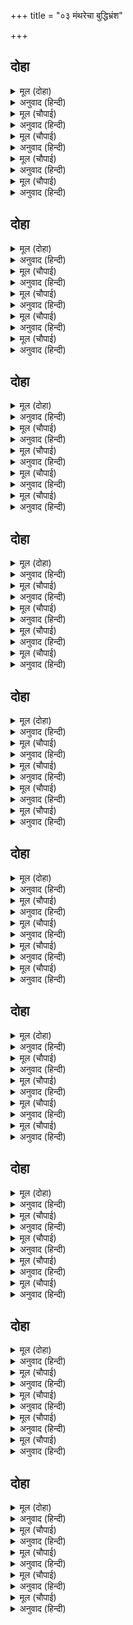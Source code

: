 +++
title = "०३ मंथरेचा बुद्धिभ्रंश"

+++


## दोहा


<details><summary>मूल (दोहा)</summary>

नामु मंथरा मंदमति चेरी कैकइ केरि।  
अजस पेटारी ताहि करि गई गिरा मति फेरि॥ १२॥
</details>

<details><summary>अनुवाद (हिन्दी)</summary>

मंथरा नावाची कैकेयीची एक मंदबुद्धीची दासी होती. तिला अपकीर्तीचा पेटारा बनवून सरस्वती तिची बुद्धी पालटून निघून गेली.॥ १२॥
</details>

<details><summary>मूल (चौपाई)</summary>

दीख मंथरा नगरु बनावा।  
मंजुल मंगल बाज बधावा॥  
पूछेसि लोगन्ह काह उछाहू।  
राम तिलकु सुनि भा उर दाहू॥
</details>

<details><summary>अनुवाद (हिन्दी)</summary>

मंथरेला दिसले की नगर सजविले आहे. सुंदर आनंदोत्सव चालले आहेत. तिने लोकांना विचारले की, ‘हा कसला उत्सव आहे?’ श्रीरामचंद्रांच्या राजतिलकाची वार्ता ऐकताच तिचे मन जळफळू लागले.॥ १॥
</details>

<details><summary>मूल (चौपाई)</summary>

करइ बिचारु कुबुद्धि कुजाती।  
होइ अकाजु कवनि बिधि राती॥  
देखि लागि मधु कुटिल किराती।  
जिमि गवँ तकइ लेउँ केहि भाँती॥
</details>

<details><summary>अनुवाद (हिन्दी)</summary>

ती दुर्बुद्धी व नीच जातीची दासी विचार करू लागली की, कशा प्रकारे हे कार्य रात्रीतल्या रात्री बिघडून टाकता येईल. ज्याप्रमाणे एखादी भिल्लीण मधाचे पोळे पाहून दबा धरून बसते की, हे कसे उपटून टाकावे?॥ २॥
</details>

<details><summary>मूल (चौपाई)</summary>

भरत मातु पहिं गइ बिलखानी।  
का अनमनि हसि कह हँसि रानी॥  
ऊतरु देइ न लेइ उसासू।  
नारि चरित करि ढारइ आँसू॥
</details>

<details><summary>अनुवाद (हिन्दी)</summary>

ती उदास होऊन भरताची माता कैकेयी हिच्याकडे गेली. राणी कैकेयीने विचारले की, ‘तू अशी उदास का?’ मंथरेने काहीही उत्तर दिले नाही. फक्त मोठॺाने उसासे टाकू लागली आणि स्त्रीस्वभावानुसार अश्रू ढाळू लागली.॥ ३॥
</details>

<details><summary>मूल (चौपाई)</summary>

हँसि कह रानि गालु बड़ तोरें।  
दीन्ह लखन सिख अस मन मोरें॥  
तबहुँ न बोल चेरि बड़ि पापिनि।  
छाड़इ स्वास कारि जनु साँपिनि॥
</details>

<details><summary>अनुवाद (हिन्दी)</summary>

राणी हसून म्हणाली की ‘तुझे गाल रागाने फुगलेले आहेत. मला वाटते की, लक्ष्मणाने तुला शिक्षा केली असावी.’ तरीही ती महापापी दासी काहीही बोलली नाही. ती असे दीर्घ श्वास सोडत राहिली की, जणू काळी नागीण फूत्कार टाकीत असावी.॥ ४॥
</details>

## दोहा


<details><summary>मूल (दोहा)</summary>

सभय रानि कह कहसि किन कुसल रामु महिपालु।  
लखनु भरतु रिपुदमनु सुनि भा कुबरी उर सालु॥ १३॥
</details>

<details><summary>अनुवाद (हिन्दी)</summary>

तेव्हा राणी कैकयीने घाबरून विचारले, ‘अग, सांगत का नाहीस? राजा, श्रीरामचंद्र, लक्ष्मण, भरत व शत्रुघ्न हे सुखरूप तर आहेत ना?’ हे ऐकून कुबडॺा मंथरेच्या हृदयात फार वेदना झाली.॥ १३॥
</details>

<details><summary>मूल (चौपाई)</summary>

कत सिख देइ हमहि कोउ माई।  
गालु करब केहि कर बलु पाई॥  
रामहि छाड़ि कुसल केहि आजू।  
जेहि जनेसु देइ जुबराजू॥
</details>

<details><summary>अनुवाद (हिन्दी)</summary>

ती म्हणू लागली, ‘हे माई, मला कोण शिक्षा देणार? मी कुणाच्या जोरावर बडबड करणार? रामचंद्राला सोडून आज कोण सुखरूप आहे? कारण महाराज त्याला युवराजपद देत आहेत.॥ १॥
</details>

<details><summary>मूल (चौपाई)</summary>

भयउ कौसिलहि बिधि अति दाहिन।  
देखत गरब रहत उर नाहिन॥  
देखहु कस न जाइ सब सोभा।  
जो अवलोकि मोर मनु छोभा॥
</details>

<details><summary>अनुवाद (हिन्दी)</summary>

कौसल्येला आज विधाता फारच अनुकूल आहे, हे पाहून तिच्या मनात गर्व मावेनासा झाला आहे. तुम्ही स्वतः जाऊन सर्व शोभा का पाहून येत नाही? त्यामुळे माझ्या मनात क्षोभ उत्पन्न झाला आहे.॥ २॥
</details>

<details><summary>मूल (चौपाई)</summary>

पूतु बिदेस न सोचु तुम्हारें।  
जानति हहु बस नाहु हमारें॥  
नीद बहुत प्रिय सेज तुराई।  
लखहु न भूप कपट चतुराई॥
</details>

<details><summary>अनुवाद (हिन्दी)</summary>

तुमचा पुत्र परदेशी आहे आणि तुम्हांला त्याची काही काळजी नाही. राजा आपल्या मुठीत आहे, असे तुम्हांला वाटते. तुम्हांला तर गाद्या-गिरद्या व पलंगावर लोळत झोप घ्यायला फार आवडते. राजांचे कपटी चातुर्य तुम्हांला दिसत नाही.’॥ ३॥
</details>

<details><summary>मूल (चौपाई)</summary>

सुनि प्रिय बचन मलिन मनु जानी।  
झुकी रानि अब रहु अरगानी॥  
पुनि अस कबहुँ कहसि घरफोरी।  
तब धरि जीभ कढ़ावउँ तोरी॥
</details>

<details><summary>अनुवाद (हिन्दी)</summary>

मंथरेचे बोलणे ऐकून व ती खोटॺा मनाची आहे, असे समजून राणी रागावून म्हणाली, ‘बस्स्. आता गप्प बैस. घरात दुफळी माजविणारी कुठली! पुन्हा कधी असे बोललीस तर तुझी जीभ हासडून टाकीन.’॥ ४॥
</details>

## दोहा


<details><summary>मूल (दोहा)</summary>

काने खोरे कूबरे कुटिल कुचाली जानि।  
तिय बिसेषि पुनि चेरि कहि भरतमातु मुसुकानि॥ १४॥
</details>

<details><summary>अनुवाद (हिन्दी)</summary>

चकण्या, लंगडॺा व कुबडॺांना दुष्ट आणि वाईट चालीचे मानले पाहिजे. त्यांतही स्त्री आणि विशेषतः दासी.’ असे म्हणत भरताची माता कैकेयी हिने हास्य केले.॥ १४॥
</details>

<details><summary>मूल (चौपाई)</summary>

प्रियबादिनि सिख दीन्हिउँ तोही।  
सपनेहुँ तो पर कोपु न मोही॥  
सुदिनु सुमंगल दायकु सोई।  
तोर कहा फुर जेहि दिन होई॥
</details>

<details><summary>अनुवाद (हिन्दी)</summary>

मग म्हणाली, ‘हे प्रिय वचन बोलणाऱ्या मंथरे, मी तुला शिक्षा म्हणून रागावले. तुझा मला स्वप्नातही राग येणार नाही. ज्यादिवशी तुझे म्हणणे खरे होईल, अर्थात रामाला राजतिलक होईल, तोच मंगलदायी शुभ दिवस ठरेल.॥ १॥
</details>

<details><summary>मूल (चौपाई)</summary>

जेठ स्वामि सेवक लघु भाई।  
यह दिनकर कुल रीति सुहाई॥  
राम तिलकु जौं साँचेहुँ काली।  
देउँ मागु मन भावत आली॥
</details>

<details><summary>अनुवाद (हिन्दी)</summary>

मोठा भाऊ हा स्वामी आणि लहान भाऊ सेवक असतो. ही सूर्यवंशातील सुयोग्य रीत आहे. जर खरोखर उद्याच श्रीरामाचा राज्याभिषेक असेल, तर हे सखी, मनाला आवडेल ते माग. मी देईन.॥ २॥
</details>

<details><summary>मूल (चौपाई)</summary>

कौसल्या सम सब महतारी।  
रामहि सहज सुभायँ पिआरी॥  
मो पर करहिं सनेहु बिसेषी।  
मैं करि प्रीति परीछा देखी॥
</details>

<details><summary>अनुवाद (हिन्दी)</summary>

रामांना सरळ स्वभावामुळे सर्व माता कौसल्येसारख्याच प्रिय आहेत. माझ्यावर तर ते विशेष प्रेम करतात. मी त्यांच्या प्रेमाची परीक्षा घेऊन पाहिली आहे.॥ ३॥
</details>

<details><summary>मूल (चौपाई)</summary>

जौं बिधि जनमु देइ करि छोहू।  
होहुँ राम सिय पूत पुतोहू॥  
प्रान तें अधिक रामु प्रिय मोरें।  
तिन्ह कें तिलक छोभु कस तोरें॥
</details>

<details><summary>अनुवाद (हिन्दी)</summary>

जर विधात्याने मला कृपा करून पुढचा जन्म दिला, तर मला श्रीरामचंद्र पुत्र व सीता ही सून म्हणून मिळो. श्रीराम हा मला प्राणांहून अधिक प्रिय आहे. त्याच्या राजतिलकामुळे तुला क्षोभ का झाला?॥ ४॥
</details>

## दोहा


<details><summary>मूल (दोहा)</summary>

भरत सपथ तोहि सत्य कहु परिहरि कपट दुराउ।  
हरष समय बिसमउ करसि कारन मोहि सुनाउ॥ १५॥
</details>

<details><summary>अनुवाद (हिन्दी)</summary>

तुला भरताची शपथ आहे. कपट सोडून खरे खरे सांग. तू आनंदाच्या प्रसंगी दुःख का करीत आहेस, याचे कारण मला सांग.’॥ १५॥
</details>

<details><summary>मूल (चौपाई)</summary>

एकहिं बार आस सब पूजी।  
अब कछु कहब जीभ करि दूजी॥  
फोरै जोगु कपारु अभागा।  
भलेउ कहत दुख रउरेहि लागा॥
</details>

<details><summary>अनुवाद (हिन्दी)</summary>

मंथरा म्हणाली, ‘सर्व आशा एकाच वेळी बोलण्यामुळे पूर्ण झाल्या. आता दुसरी जीभ लावून सांगते. माझे दुर्दैवी कपाळ फोडून टाकण्याजोगे आहे. चांगली गोष्ट सांगितल्यावर सुद्धा तुम्हांला दुःख वाटते.॥ १॥
</details>

<details><summary>मूल (चौपाई)</summary>

कहहिं झूठि फुरि बात बनाई।  
ते प्रिय तुम्हहि करुइ मैं माई॥  
हमहुँ कहबि अब ठकुरसोहाती।  
नाहिं त मौन रहब दिनु राती॥
</details>

<details><summary>अनुवाद (हिन्दी)</summary>

जे खऱ्या-खोटॺा गोष्टी रचून सांगतात, हे माई, तेच तुम्हांला आवडतात आणि मी कडवट वाटते. आता मीसुद्धा तोंड पाहून बोलत गाईन. नाहीतर दिवस-रात्र गप्प राहीन.॥ २॥
</details>

<details><summary>मूल (चौपाई)</summary>

करि कुरूप बिधि परबस कीन्हा।  
बवा सो लुनिअ लहिअ जो दीन्हा॥  
कोउ नृप होउ हमहि का हानी।  
चेरि छाड़ि अब होब कि रानी॥
</details>

<details><summary>अनुवाद (हिन्दी)</summary>

विधात्याने कुरूप बनवून मला पराधीन केले आहे. यात दुसऱ्याचा काय दोष? जे पेरले ते घेते, दिले ते मिळविते. कुणी का राजा होईना, आमचे काय जाते? दासी होण्याशिवाय तुम्ही आता राणी थोडॺाच राहाणार?॥ ३॥
</details>

<details><summary>मूल (चौपाई)</summary>

जारै जोगु सुभाउ हमारा।  
अनभल देखि न जाइ तुम्हारा॥  
तातें कछुक बात अनुसारी।  
छमिअ देबि बड़ि चूक हमारी॥
</details>

<details><summary>अनुवाद (हिन्दी)</summary>

आमचा स्वभाव तर जाळण्याजोगाच आहे. कारण मला तुमचे अहित पहावत नाही, म्हणून मी सूतोवाच केले होते. परंतु हे देवी, आमची मोठी चूक झाली, क्षमा करा.’॥ ४॥
</details>

## दोहा


<details><summary>मूल (दोहा)</summary>

गूढ़ कपट प्रिय बचन सुनि तीय अधरबुधि रानि।  
सुरमाया बस बैरिनिहि सुहृद जानि पतिआनि॥ १६॥
</details>

<details><summary>अनुवाद (हिन्दी)</summary>

स्त्री अस्थिर बुद्धीची असल्यामुळे आणि देवांच्या मायेला बळी पडल्यामुळे कैकेयी राणी ही मंथरेची कपटपूर्ण रहस्यमय वाणी ऐकून वैरीण मंथरेला आपली हितचिंतक समजून तिच्यावर विश्वास करू लागली.॥ १६॥
</details>

<details><summary>मूल (चौपाई)</summary>

सादर पुनि पुनि पूँछति ओही।  
सबरी गान मृगी जनु मोही॥  
तसि मति फिरी अहइजसि भाबी।  
रहसी चेरि घात जनु फाबी॥
</details>

<details><summary>अनुवाद (हिन्दी)</summary>

वारंवार राणी आदरपूर्वक विचारत होती. भिल्लिणीच्या गाण्याने हरिणी मोहित व्हावी, तशी राणी मोहित झाली. जसे घडायचे होते, त्याप्रमाणे कैकेयीची बुद्धी फिरली. आपला डाव साधलेला पाहून मंथरा खूष झाली.॥ १॥
</details>

<details><summary>मूल (चौपाई)</summary>

तुम्ह पूँछहु मैं कहत डेराऊँ।  
धरेहु मोर घरफोरी नाऊँ॥  
सजि प्रतीति बहुबिधि गढ़ि छोली।  
अवध साढ़साती तब बोली॥
</details>

<details><summary>अनुवाद (हिन्दी)</summary>

‘तुम्ही विचारता, परंतु सांगताना भीती वाटते. कारण तुम्ही पूर्वीच माझे नाव घरात फूट पाडणारी असे ठेवले आहे.’ अशाप्रकारे घोळून घोळून आणि राणीला पूर्ण विश्वास वाटू लागल्यावर ती अयोध्येची साडेसाती असलेली मंथरा म्हणाली,॥ २॥
</details>

<details><summary>मूल (चौपाई)</summary>

प्रिय सिय रामु कहा तुम्ह रानी।  
रामहि तुम्ह प्रिय सो फुरि बानी॥  
रहा प्रथम अब ते दिन बीते।  
समउ फिरें रिपु होहिं पिरीते॥
</details>

<details><summary>अनुवाद (हिन्दी)</summary>

‘हे राणी, तुम्ही जे म्हणालात की, मला सीता-राम प्रिय आहेत व रामांना तुम्ही, ही गोष्ट खरी आहे. परंतु ही गोष्ट पूर्वी होती. आता ते दिवस सरले. दिवस फिरले की, मित्रसुद्धा शत्रू बनतात.॥ ३॥
</details>

<details><summary>मूल (चौपाई)</summary>

भानु कमल कुल पोषनिहारा।  
बिनु जल जारि करइ सोइ छारा॥  
जरि तुम्हारि चह सवति उखारी।  
रूँधहु करि उपाउ बर बारी॥
</details>

<details><summary>अनुवाद (हिन्दी)</summary>

सूर्य हा कमळाच्या ताटव्याचे पालन करणारा आहे, परंतु पाण्याविना तोच सूर्य कमळांना करपून टाकतो. सवत कौसल्या ही तुम्हांला समूळ उपटून टाकू इच्छिते. म्हणून उपाय करून चांगले कुंपण घालून तिला आवर घाला.॥ ४॥
</details>

## दोहा


<details><summary>मूल (दोहा)</summary>

तुम्हहि न सोचु सोहाग बल निज बस जानहु राउ।  
मन मलीन मुह मीठ नृपु राउर सरल सुभाउ॥ १७॥
</details>

<details><summary>अनुवाद (हिन्दी)</summary>

तुम्हांला आपल्या सौभाग्याच्या खोटॺा बळामुळे काहीच विचार उरला नाही. तुम्हांला वाटते की, राजा आपल्या मुठीत आहे. परंतु राजा हे मनाने कपटी आणि तोंडाने गोड आहेत आणि तुमचा स्वभाव सरळ आहे.॥ १७॥
</details>

<details><summary>मूल (चौपाई)</summary>

चतुर गँभीर राम महतारी।  
बीचु पाइ निज बात सँवारी॥  
पठए भरतु भूप ननिअउरें।  
राम मातु मत जानब रउरें॥
</details>

<details><summary>अनुवाद (हिन्दी)</summary>

रामाची आई कौसल्या ही मोठी चतुर व पत्ता लागू न देणारी आहे. तिने वेळ येताच आपले काम साधले. राजांनी भरताला आजोळी पाठविले, ते रामाच्या आईच्या सल्‍ल्यानेच, असे समजा.॥ १॥
</details>

<details><summary>मूल (चौपाई)</summary>

सेवहिं सकल सवति मोहि नीकें।  
गरबित भरत मातु बल पी कें॥  
सालु तुम्हार कौसिलहि माई।  
कपट चतुर नहिं होइ जनाई॥
</details>

<details><summary>अनुवाद (हिन्दी)</summary>

कौसल्येला असे वाटते की, सर्व सवती माझी व्यवस्थित सेवा करतात. एकटी भरताची आई पतीच्या जोरावर गर्विष्ठ असते. म्हणून हे माई, कौसल्येला तुम्ही फार खटकत आहात. परंतु ती कपट करण्यामध्ये चतुर आहे, म्हणून तिच्या मनातला भाव जाणता येत नाही.॥ २॥
</details>

<details><summary>मूल (चौपाई)</summary>

राजहि तुम्ह पर प्रेमु बिसेषी।  
सवति सुभाउ सकइ नहिं देखी॥  
रचि प्रपंचु भूपहि अपनाई।  
राम तिलक हित लगन धराई॥
</details>

<details><summary>अनुवाद (हिन्दी)</summary>

राजांचे तुमच्यावर खास प्रेम आहे. स्वामींचा स्वभाव माहीत असल्यामुळे कौसल्येला हे पहावत नाही. म्हणून तिने जाळे पसरून राजाला वश करून घेतले व भरताच्या अनुपस्थितीत रामाच्या राजतिलकाचा मुहूर्त ठरवून टाकला.॥ ३॥
</details>

<details><summary>मूल (चौपाई)</summary>

यह कुल उचित राम कहुँ टीका।  
सबहि सोहाइ मोहि सुठि नीका॥  
आगिलि बात समुझि डरु मोही।  
देउ दैउ फिरि सो फलु ओही॥
</details>

<details><summary>अनुवाद (हिन्दी)</summary>

रामाला राजतिलक व्हावा, ही रघुकुलातील रीत योग्यच आहे आणि ती सर्वांनाच बरी वाटते. मलाही ती फार चांगली वाटते. परंतु पुढचा विचार केल्यावर मला भीती वाटते. दैव फिरून त्याचे फळ त्या कौसल्येलाच मिळो.’॥ ४॥
</details>

## दोहा


<details><summary>मूल (दोहा)</summary>

रचि पचि कोटिक कुटिलपन कीन्हेसि कपट प्रबोधु।  
कहिसि कथा सत सवति कै जेहि बिधि बाढ़ बिरोधु॥ १८॥
</details>

<details><summary>अनुवाद (हिन्दी)</summary>

अशा प्रकारे कोटॺवधी कुटिलपणाच्या गोष्टी घोळून घोळून मंथरेने कैकेयीला उलट-सुलट सांगितले व कित्येक सवतींच्या गोष्टी विरोध वाढावा, या हेतूने रचून सांगितल्या.॥ १८॥
</details>

<details><summary>मूल (चौपाई)</summary>

भावी बस प्रतीतिउर आई।  
पूँछ रानि पुनि सपथ देवाई॥  
का पूँछहु तुम्ह अबहुँ न जाना।  
निज हित अनहित पसु पहिचाना॥
</details>

<details><summary>अनुवाद (हिन्दी)</summary>

भवितव्याच्या अधीन झाल्यामुळे कैकेयीच्या मनात विश्वास वाटू लागला. राणी पुन्हा शपथ घालून विचारू लागली, तेव्हा मंथरा म्हणाली, ‘विचारता काय? अहो, तुम्हांला अजुनी समजले नाही? आपले बरे-वाईट पशूंनासुद्धा समजते.॥ १॥
</details>

<details><summary>मूल (चौपाई)</summary>

भयउ पाखु दिन सजत समाजू।  
तुम्ह पाई सुधि मोहि सन आजू॥  
खाइअ पहिरिअ राज तुम्हारें।  
सत्य कहें नहिं दोषु हमारें॥
</details>

<details><summary>अनुवाद (हिन्दी)</summary>

समारंभाचे सामान गोळा करण्यात पंधरवडा गेला आणि तुम्हांला आज माझ्याकडून समजत आहे? मी तुमचे मीठ खाते, म्हणून खरे बोलण्यात मला कसलाही दोष नाही.॥ २॥
</details>

<details><summary>मूल (चौपाई)</summary>

जौं असत्य कछु कहब बनाई।  
तौ बिधि देइहि हमहि सजाई॥  
रामहि तिलक कालि जौं भयऊ।  
तुम्ह कहुँ बिपति बीजु बिधि बयऊ॥
</details>

<details><summary>अनुवाद (हिन्दी)</summary>

जर मी पदरचे खोटे सांगत असेन, तर ईश्वर मला दंड देईल. जर उद्या रामाला राजतिलक झाला, तर तुमच्यासाठी विधात्याने संकटाचे बीज पेरले, असे समजा.॥ ३॥
</details>

<details><summary>मूल (चौपाई)</summary>

रेख खँचाइ कहउँ बलु भाषी।  
भामिनि भइहु दूध कइ माखी॥  
जौं सुत सहित करहु सेवकाई।  
तौ घर रहहु न आन उपाई॥
</details>

<details><summary>अनुवाद (हिन्दी)</summary>

मी अगदी निश्चितपणे सांगते की, राणीसाहेब! तुम्ही आता दुधात पडलेल्या माशीप्रमाणे त्याज्य झाला आहात. जर मुलासह कौसल्येची चाकरी कराल, तर घरात रहाता येईल. दुसरा कोणताही मार्ग नाही.॥ ४॥
</details>

## दोहा


<details><summary>मूल (दोहा)</summary>

कद्रूँ बिनतहि दीन्ह दुखु तुम्हहि कौसिलाँ देब।  
भरतु बंदिगृह सेइहहिं लखनु राम के नेब॥ १९॥
</details>

<details><summary>अनुवाद (हिन्दी)</summary>

कद्रूने ज्याप्रमाणे विनतेला दुःख दिले, तसे तुम्हांला कौसल्या देईल. भरत कारावास भोगेल आणि लक्ष्मण रामाचा सहकारी असेल.’॥ १९॥
</details>

<details><summary>मूल (चौपाई)</summary>

कैकयसुता सुनत कटु बानी।  
कहि न सकइ कछु सहमि सुखानी॥  
तन पसेउ कदली जिमि काँपी।  
कुबरीं दसन जीभ तब चाँपी॥
</details>

<details><summary>अनुवाद (हिन्दी)</summary>

कैकेयी मंथरेची कटू वाणी ऐकताच घाबरून जाऊन काही बोलू शकली नाही. तिला घाम फुटला आणि ती केळीप्रमाणे थरथरू लागली. मग कुबडॺा मंथरेने आपली जीभ चावली. (कदाचित हे भयंकर चित्र ऐकून कैकेयीचे हृदय बंद पडेल, अशी भीती तिला वाटली.)॥ १॥
</details>

<details><summary>मूल (चौपाई)</summary>

कहि कहि कोटिककपट कहानी।  
धीरजु धरहु प्रबोधिसि रानी॥  
फिराकरमु प्रिय लागि कुचाली।  
बकिहि सराहइ मानि मराली॥
</details>

<details><summary>अनुवाद (हिन्दी)</summary>

मग तिने कपटाच्या पुष्कळ गोष्टी सांगून राणीला बरेच समजाविले की, ‘धीर धरा.’ कैकेयीचे दैव फिरले. तिला दुष्टपणा आवडू लागला. ती बगळी मंथरेला हंसी समजून तिची तारीफ करू लागली.॥ २॥
</details>

<details><summary>मूल (चौपाई)</summary>

सुनु मंथरा बात फुरि तोरी।  
दहिनि आँखि नित फरकइ मोरी॥  
दिन प्रति देखउँ राति कुसपने।  
कहउँ न तोहि मोह बस अपने॥
</details>

<details><summary>अनुवाद (हिन्दी)</summary>

कैकेयी म्हणाली, ‘मंथरे, ऐक. तुझे म्हणणे खरे आहे. माझा उजवा डोळा सारखा फडफडत आहे. मला रोज रात्री वाईट स्वप्ने दिसतात, परंतु आपल्या अजाणतेपणाने तुला सांगत नाही, इतकेच.॥ ३॥
</details>

<details><summary>मूल (चौपाई)</summary>

काह करौं सखि सूध सुभाऊ।  
दाहिन बाम न जानउँ काऊ॥
</details>

<details><summary>अनुवाद (हिन्दी)</summary>

सखे, काय करू? माझा स्वभाव पडला साधा-भोळा. मला डावे-उजवे काही समजत नाही.॥ ४॥
</details>

## दोहा


<details><summary>मूल (दोहा)</summary>

अपनें चलत न आजु लगि अनभल काहुक कीन्ह।  
केहिं अघ एकहि बार मोहि दैअँ दुसह दुखु दीन्ह॥ २०॥
</details>

<details><summary>अनुवाद (हिन्दी)</summary>

मी आजपर्यंत कधीच कुणाचे वाईट केले नाही. मग दैवाने मला एकदमच हे असह्य दुःख का दिले, कुणास ठाऊक?॥ २०॥
</details>

<details><summary>मूल (चौपाई)</summary>

नैहर जनमु भरब बरु जाई।  
जिअत न करबि सवति सेवकाई॥  
अरि बस दैउ जिआवत जाही।  
मरनु नीक तेहि जीवन चाही॥
</details>

<details><summary>अनुवाद (हिन्दी)</summary>

हवे तर मी माहेरी जाऊन तिथेच आयुष्य घालवीन, परंतु जिवंतपणी सवतीची चाकरी करणार नाही. दैव ज्याला जिवंतपणी शत्रूच्या ताब्यात ठेवते, त्याने जगण्यापेक्षा मरणेच चांगले.’॥ १॥
</details>

<details><summary>मूल (चौपाई)</summary>

दीन बचन कह बहुबिधि रानी।  
सुनि कुबरीं तियमाया ठानी॥  
अस कस कहहु मानि मन ऊना।  
सुखु सोहागु तुम्ह कहुँ दिन दूना॥
</details>

<details><summary>अनुवाद (हिन्दी)</summary>

राणी दीनवाणी होऊन बरेच काही बोलली. ते ऐकल्यावर कुबडीने स्त्रीचरित्र दाखविले. ती म्हणाली, ‘तुम्ही मनात निराश होऊन असे का म्हणता? तुमचे सुख-सौभाग्य दिवसेंदिवस वाढत राहील.॥ २॥
</details>

<details><summary>मूल (चौपाई)</summary>

जेहिं राउर अति अनभल ताका।  
सोइ पाइहि यहु फलु परिपाका॥  
जब तें कुमत सुना मैं स्वामिनि।  
भूख न बासर नीद न जामिनि॥
</details>

<details><summary>अनुवाद (हिन्दी)</summary>

जिला तुमचे वाईट व्हावे, अशी इच्छा आहे, तिलाच हा परिणामभोगावा लागेल. हे स्वामिनी, जेव्हापासून मी ही वाईट मसलत ऐकली आहे, तेव्हापासून मला दिवसा भूक लागत नाही आणि रात्री झोपही येत नाही.॥ ३॥
</details>

<details><summary>मूल (चौपाई)</summary>

पूँछेउँ गुनिन्ह रेख तिन्ह खाँची।  
भरत भुआल होहिं यह साँची॥  
भामिनि करहु त कहौं उपाऊ।  
है तुम्हरीं सेवा बस राऊ॥
</details>

<details><summary>अनुवाद (हिन्दी)</summary>

मी ज्योतिष्यांना विचारले, तेव्हा त्यांनी गणित मांडून सांगितले की, भरतच राजा होईल, हे सत्य आहे. हे महाराणी! तुम्ही करणार असाल, तर मी उपाय सांगते. राजा तुमच्या सेवेच्या अधीन आहेतच.’॥ ४॥
</details>

## दोहा


<details><summary>मूल (दोहा)</summary>

परउँ कूप तुअ बचन पर सकउँ पूत पति त्यागि।  
कहसि मोर दुखु देखि बड़ कस न करब हित लागि॥ २१॥
</details>

<details><summary>अनुवाद (हिन्दी)</summary>

कैकेयी म्हणाली, ‘तू सांगितल्यावर मी विहिरीत उडी घेईन, पुत्र व पतींना सोडू शकेन. तू जर माझे मोठे दुःख पाहून काही सांगत आहेस, तर मग मी आपल्या हितासाठी ते का करणार नाही?’॥ २१॥
</details>

<details><summary>मूल (चौपाई)</summary>

कुबरीं करि कबुली कैकेई।  
कपट छुरी उर पाहन टेई॥  
लखइ न रानि निकट दुखु कैसें।  
चरइ हरित तिन बलिपसु जैसें॥
</details>

<details><summary>अनुवाद (हिन्दी)</summary>

कुबडीने कैकेयीकडून सर्व प्रकारे कबूल करून घेतले आणि कपटरूपी सुरीला आपल्या पाषाणहृदयावर धार लावली. बळीचा पशू ज्याप्रमाणे हिरवे गवत अजाणपणे खात असताना मृत्यू जाणत नाही, त्याप्रमाणे कैकेयीचे झाले. तिला आपल्यावर कोसळणारे दुःख कळले नाही.॥ १॥
</details>

<details><summary>मूल (चौपाई)</summary>

सुनत बात मृदु अंत कठोरी।  
देति मनहुँ मधु माहुर घोरी॥  
कहइ चेरि सुधि अहइ कि नाहीं।  
स्वामिनि कहिहु कथा मोहि पाहीं॥
</details>

<details><summary>अनुवाद (हिन्दी)</summary>

मंथरेच्या गोष्टी ऐकायला गोड होत्या, परंतु परिणामी भयानक होत्या. ती जणू मधात कालवून विष पाजवीत होती. दासी म्हणाली, ‘हे स्वामिनी, तुम्ही मला एक गोष्ट सांगितली होती, ती आठवते ना?’॥ २॥
</details>

<details><summary>मूल (चौपाई)</summary>

दुइ बरदान भूप सन थाती।  
मागहु आजु जुड़ावहु छाती॥  
सुतहि राजु रामहि बनबासू।  
देहु लेहु सब सवति हुलासू॥
</details>

<details><summary>अनुवाद (हिन्दी)</summary>

तुमचे दोन वर राजांच्याजवळ अमानत ठेवलेले आहेत. आज ते राजांकडून मागून घेऊन मनाचे समाधान करून घ्या. पुत्राला राज्य आणि रामाला वनवास द्या आणि सवतीचा सर्व आनंद तुम्ही मिळवा.॥ ३॥
</details>

<details><summary>मूल (चौपाई)</summary>

भूपति राम सपथ जब करई।  
तब मागेहु जेहिं बचनु न टरई॥  
होइ अकाजु आजु निसि बीतें।  
बचनु मोर प्रिय मानेहु जी तें॥
</details>

<details><summary>अनुवाद (हिन्दी)</summary>

राजा जेव्हा रामाची शपथ घेईल, तेव्हाच वर मागा. त्यामुळे दिलेले वचन टळू शकणार नाही. आजची रात्र तशीच गेली, तर काम बिघडून जाईल. माझे बोलणे मनापासून चांगले समजा.’॥ ४॥
</details>
